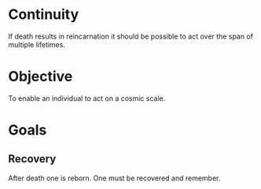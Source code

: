 # Continuity
If death results in reincarnation it should be possible to act over the span of multiple lifetimes.
# Objective
To enable an individual to act on a cosmic scale.
# Goals
## Recovery
After death one is reborn.
One must be recovered and remember.
